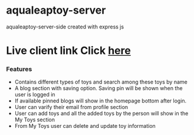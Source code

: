 # aqualeaptoy-server
aqualeaptoy-server-side created with express js
    	<h1>Live client link Click [here](https://toy-market-e46f7.web.app/)</h1>
    <h3>Features </h3>
    <ul>
        <li>Contains different types of toys and search among these toys by name</li>
        <li>A blog section with saving option. Saving pin will be shown when the user is logged in</li>
        <li>If available pinned blogs will show in the homepage bottom after login.</li>
        <li>User can varify their email from profile section</li>
        <li>User can add toys and all the added toys by the person will show in the My Toys section</li>
        <li>From My Toys user can delete and update toy information</li>
    </ul>
